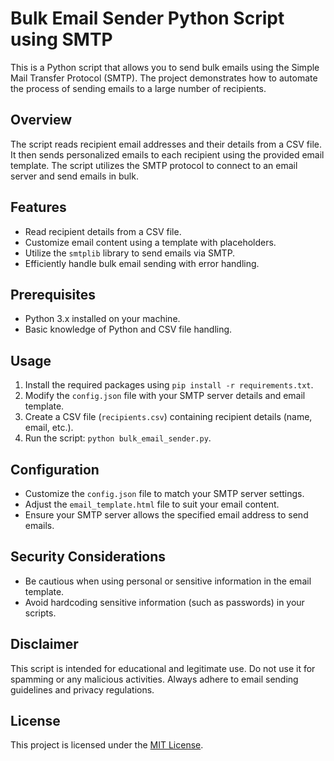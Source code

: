 # Bulk Email Sender Python Script using SMTP

This is a Python script that allows you to send bulk emails using the Simple Mail Transfer Protocol (SMTP). The project demonstrates how to automate the process of sending emails to a large number of recipients.

## Overview

The script reads recipient email addresses and their details from a CSV file. It then sends personalized emails to each recipient using the provided email template. The script utilizes the SMTP protocol to connect to an email server and send emails in bulk.

## Features

- Read recipient details from a CSV file.
- Customize email content using a template with placeholders.
- Utilize the `smtplib` library to send emails via SMTP.
- Efficiently handle bulk email sending with error handling.

## Prerequisites

- Python 3.x installed on your machine.
- Basic knowledge of Python and CSV file handling.

## Usage

1. Install the required packages using `pip install -r requirements.txt`.
2. Modify the `config.json` file with your SMTP server details and email template.
3. Create a CSV file (`recipients.csv`) containing recipient details (name, email, etc.).
4. Run the script: `python bulk_email_sender.py`.

## Configuration

- Customize the `config.json` file to match your SMTP server settings.
- Adjust the `email_template.html` file to suit your email content.
- Ensure your SMTP server allows the specified email address to send emails.

## Security Considerations

- Be cautious when using personal or sensitive information in the email template.
- Avoid hardcoding sensitive information (such as passwords) in your scripts.

## Disclaimer

This script is intended for educational and legitimate use. Do not use it for spamming or any malicious activities. Always adhere to email sending guidelines and privacy regulations.

## License

This project is licensed under the [MIT License](LICENSE).
